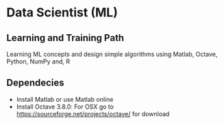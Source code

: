 # Data Scientist (ML)
## Learning and Training Path

Learning ML concepts and 
design simple algorithms using Matlab, Octave, Python, NumPy and, R

## Dependecies
- Install Matlab or use Matlab online
- Install Octave 3.8.0: For OSX go to https://sourceforge.net/projects/octave/ for download
